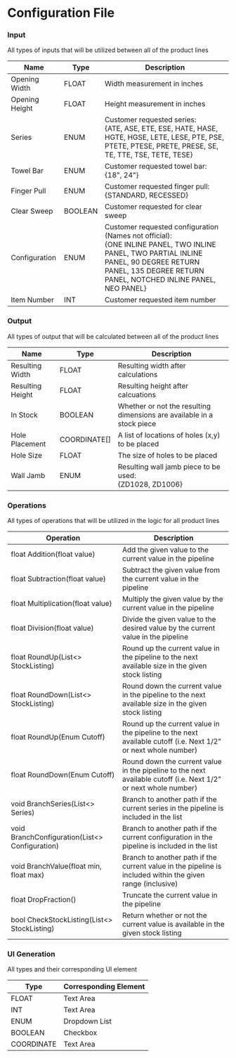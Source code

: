 # Configuration File

### Input

All types of inputs that will be utilized between all of the product lines

| Name | Type | Description |
|------|------|-------------|
| Opening Width | FLOAT | Width measurement in inches |
| Opening Height | FLOAT | Height measurement in inches |
| Series | ENUM | Customer requested series: <br> {ATE, ASE, ETE, ESE, HATE, HASE, HGTE, HGSE, LETE, LESE, PTE, PSE, PTETE, PTESE, PRETE, PRESE, SE, TE, TTE, TSE, TETE, TESE} |
| Towel Bar | ENUM | Customer requested towel bar: <br> {18", 24"} |
| Finger Pull | ENUM | Customer requested finger pull: <br> {STANDARD, RECESSED} |
| Clear Sweep | BOOLEAN | Customer requested for clear sweep |
| Configuration | ENUM | Customer requested configuration (Names not official): <br> {ONE INLINE PANEL, TWO INLINE PANEL, TWO PARTIAL INLINE PANEL, 90 DEGREE RETURN PANEL, 135 DEGREE RETURN PANEL, NOTCHED INLINE PANEL, NEO PANEL}
| Item Number | INT | Customer requested item number |

### Output

All types of output that will be calculated between all of the product lines

| Name | Type | Description |
|------|------|-------------|
| Resulting Width | FLOAT | Resulting width after calculations |
| Resulting Height | FLOAT | Resulting height after calcuations |
| In Stock | BOOLEAN | Whether or not the resulting dimensions are available in a stock piece |
| Hole Placement | COORDINATE[] | A list of locations of holes (x,y) to be placed |
| Hole Size | FLOAT | The size of holes to be placed |
| Wall Jamb | ENUM | Resulting wall jamb piece to be used: <br> {ZD1028, ZD1006} |

### Operations

All types of operations that will be utilized in the logic for all product lines

| Operation | Description |
|-----------|-------------|
| float Addition(float value) | Add the given value to the current value in the pipeline |
| float Subtraction(float value) | Subtract the given value from the current value in the pipeline |
| float Multiplication(float value) | Multiply the given value by the current value in the pipeline |
| float Division(float value) | Divide the given value to the desired value by the current value in the pipeline |
| float RoundUp(List<> StockListing) | Round up the current value in the pipeline to the next available size in the given stock listing |
| float RoundDown(List<> StockListing) | Round down the current value in the pipeline to the next available size in the given stock listing |
| float RoundUp(Enum Cutoff) | Round up the current value in the pipeline to the next available cutoff (i.e. Next 1/2" or next whole number) |
| float RoundDown(Enum Cutoff) | Round down the current value in the pipeline to the next available cutoff (i.e. Next 1/2" or next whole number) |
| void BranchSeries(List<> Series) | Branch to another path if the current series in the pipeline is included in the list |
| void BranchConfiguration(List<> Configuration) | Branch to another path if the current configuration in the pipeline is included in the list |
| void BranchValue(float min, float max) | Branch to another path if the current value in the pipeline is included within the given range (inclusive) |
| float DropFraction() | Truncate the current value in the pipeline |
| bool CheckStockListing(List<> StockListing) | Return whether or not the current value is available in the given stock listing |

### UI Generation

All types and their corresponding UI element

| Type | Corresponding Element |
|------|-----------------------|
| FLOAT | Text Area |
| INT | Text Area |
| ENUM | Dropdown List |
| BOOLEAN | Checkbox |
| COORDINATE | Text Area |
